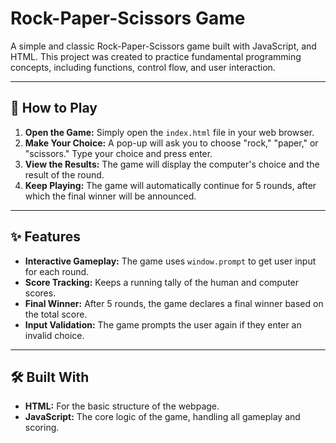 # Rock-Paper-Scissors Game

A simple and classic Rock-Paper-Scissors game built with JavaScript, and HTML. This project was created to practice fundamental programming concepts, including functions, control flow, and user interaction.

---

## 🚀 How to Play

1.  **Open the Game:** Simply open the `index.html` file in your web browser.
2.  **Make Your Choice:** A pop-up will ask you to choose "rock," "paper," or "scissors." Type your choice and press enter.
3.  **View the Results:** The game will display the computer's choice and the result of the round.
4.  **Keep Playing:** The game will automatically continue for 5 rounds, after which the final winner will be announced.

---

## ✨ Features

* **Interactive Gameplay:** The game uses `window.prompt` to get user input for each round.
* **Score Tracking:** Keeps a running tally of the human and computer scores.
* **Final Winner:** After 5 rounds, the game declares a final winner based on the total score.
* **Input Validation:** The game prompts the user again if they enter an invalid choice.

---

## 🛠️ Built With

* **HTML:** For the basic structure of the webpage.
* **JavaScript:** The core logic of the game, handling all gameplay and scoring.
